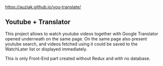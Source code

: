 https://auziak.github.io/you-translate/

## Youtube + Translator

This project allows to watch youtube videos together with Google Translator opened underneath on the same page. On the same page also present youtube search, and videos fetched using it could be saved to the WatchLater list or displayed immediately.

This is only Front-End part created without Redux and with no database.
